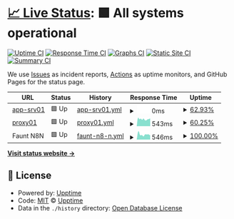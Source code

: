 # [📈 Live Status](https://faunt-status.scriptbased.cloud): <!--live status--> **🟩 All systems operational**

[![Uptime CI](https://github.com/patrickc-sb/uptime-status/workflows/Uptime%20CI/badge.svg)](https://github.com/patrickc-sb/uptime-status/actions?query=workflow%3A%22Uptime+CI%22)
[![Response Time CI](https://github.com/patrickc-sb/uptime-status/workflows/Response%20Time%20CI/badge.svg)](https://github.com/patrickc-sb/uptime-status/actions?query=workflow%3A%22Response+Time+CI%22)
[![Graphs CI](https://github.com/patrickc-sb/uptime-status/workflows/Graphs%20CI/badge.svg)](https://github.com/patrickc-sb/uptime-status/actions?query=workflow%3A%22Graphs+CI%22)
[![Static Site CI](https://github.com/patrickc-sb/uptime-status/workflows/Static%20Site%20CI/badge.svg)](https://github.com/patrickc-sb/uptime-status/actions?query=workflow%3A%22Static+Site+CI%22)
[![Summary CI](https://github.com/patrickc-sb/uptime-status/workflows/Summary%20CI/badge.svg)](https://github.com/patrickc-sb/uptime-status/actions?query=workflow%3A%22Summary+CI%22)

  We use [Issues](https://github.com/patrickc-sb/uptime-status/issues) as incident reports, [Actions](https://github.com/patrickc-sb/uptime-status/actions) as uptime monitors, and GitHub Pages for the status page.

<!--start: status pages-->
<!-- This summary is generated by Upptime (https://github.com/upptime/upptime) -->
<!-- Do not edit this manually, your changes will be overwritten -->
<!-- prettier-ignore -->
| URL | Status | History | Response Time | Uptime |
| --- | ------ | ------- | ------------- | ------ |
| <img alt="" src="https://favicons.githubusercontent.com/null" height="13"> [app-srv01](116.203.202.135) | 🟩 Up | [app-srv01.yml](https://github.com/patrickc-sb/uptime-status/commits/HEAD/history/app-srv01.yml) | <details><summary><img alt="Response time graph" src="./graphs/app-srv01/response-time-week.png" height="20"> 0ms</summary><br><a href="https://faunt-status.scriptbased.cloud/history/app-srv01"><img alt="Response time 0" src="https://img.shields.io/endpoint?url=https%3A%2F%2Fraw.githubusercontent.com%2Fpatrickc-sb%2Fuptime-status%2FHEAD%2Fapi%2Fapp-srv01%2Fresponse-time.json"></a><br><a href="https://faunt-status.scriptbased.cloud/history/app-srv01"><img alt="24-hour response time 0" src="https://img.shields.io/endpoint?url=https%3A%2F%2Fraw.githubusercontent.com%2Fpatrickc-sb%2Fuptime-status%2FHEAD%2Fapi%2Fapp-srv01%2Fresponse-time-day.json"></a><br><a href="https://faunt-status.scriptbased.cloud/history/app-srv01"><img alt="7-day response time 0" src="https://img.shields.io/endpoint?url=https%3A%2F%2Fraw.githubusercontent.com%2Fpatrickc-sb%2Fuptime-status%2FHEAD%2Fapi%2Fapp-srv01%2Fresponse-time-week.json"></a><br><a href="https://faunt-status.scriptbased.cloud/history/app-srv01"><img alt="30-day response time 0" src="https://img.shields.io/endpoint?url=https%3A%2F%2Fraw.githubusercontent.com%2Fpatrickc-sb%2Fuptime-status%2FHEAD%2Fapi%2Fapp-srv01%2Fresponse-time-month.json"></a><br><a href="https://faunt-status.scriptbased.cloud/history/app-srv01"><img alt="1-year response time 0" src="https://img.shields.io/endpoint?url=https%3A%2F%2Fraw.githubusercontent.com%2Fpatrickc-sb%2Fuptime-status%2FHEAD%2Fapi%2Fapp-srv01%2Fresponse-time-year.json"></a></details> | <details><summary><a href="https://faunt-status.scriptbased.cloud/history/app-srv01">62.93%</a></summary><a href="https://faunt-status.scriptbased.cloud/history/app-srv01"><img alt="All-time uptime 62.93%" src="https://img.shields.io/endpoint?url=https%3A%2F%2Fraw.githubusercontent.com%2Fpatrickc-sb%2Fuptime-status%2FHEAD%2Fapi%2Fapp-srv01%2Fuptime.json"></a><br><a href="https://faunt-status.scriptbased.cloud/history/app-srv01"><img alt="24-hour uptime 62.93%" src="https://img.shields.io/endpoint?url=https%3A%2F%2Fraw.githubusercontent.com%2Fpatrickc-sb%2Fuptime-status%2FHEAD%2Fapi%2Fapp-srv01%2Fuptime-day.json"></a><br><a href="https://faunt-status.scriptbased.cloud/history/app-srv01"><img alt="7-day uptime 62.93%" src="https://img.shields.io/endpoint?url=https%3A%2F%2Fraw.githubusercontent.com%2Fpatrickc-sb%2Fuptime-status%2FHEAD%2Fapi%2Fapp-srv01%2Fuptime-week.json"></a><br><a href="https://faunt-status.scriptbased.cloud/history/app-srv01"><img alt="30-day uptime 62.93%" src="https://img.shields.io/endpoint?url=https%3A%2F%2Fraw.githubusercontent.com%2Fpatrickc-sb%2Fuptime-status%2FHEAD%2Fapi%2Fapp-srv01%2Fuptime-month.json"></a><br><a href="https://faunt-status.scriptbased.cloud/history/app-srv01"><img alt="1-year uptime 62.93%" src="https://img.shields.io/endpoint?url=https%3A%2F%2Fraw.githubusercontent.com%2Fpatrickc-sb%2Fuptime-status%2FHEAD%2Fapi%2Fapp-srv01%2Fuptime-year.json"></a></details>
| <img alt="" src="https://favicons.githubusercontent.com/proxy01.scriptbased.cloud" height="13"> [proxy01](https://proxy01.scriptbased.cloud) | 🟩 Up | [proxy01.yml](https://github.com/patrickc-sb/uptime-status/commits/HEAD/history/proxy01.yml) | <details><summary><img alt="Response time graph" src="./graphs/proxy01/response-time-week.png" height="20"> 543ms</summary><br><a href="https://faunt-status.scriptbased.cloud/history/proxy01"><img alt="Response time 543" src="https://img.shields.io/endpoint?url=https%3A%2F%2Fraw.githubusercontent.com%2Fpatrickc-sb%2Fuptime-status%2FHEAD%2Fapi%2Fproxy01%2Fresponse-time.json"></a><br><a href="https://faunt-status.scriptbased.cloud/history/proxy01"><img alt="24-hour response time 543" src="https://img.shields.io/endpoint?url=https%3A%2F%2Fraw.githubusercontent.com%2Fpatrickc-sb%2Fuptime-status%2FHEAD%2Fapi%2Fproxy01%2Fresponse-time-day.json"></a><br><a href="https://faunt-status.scriptbased.cloud/history/proxy01"><img alt="7-day response time 543" src="https://img.shields.io/endpoint?url=https%3A%2F%2Fraw.githubusercontent.com%2Fpatrickc-sb%2Fuptime-status%2FHEAD%2Fapi%2Fproxy01%2Fresponse-time-week.json"></a><br><a href="https://faunt-status.scriptbased.cloud/history/proxy01"><img alt="30-day response time 543" src="https://img.shields.io/endpoint?url=https%3A%2F%2Fraw.githubusercontent.com%2Fpatrickc-sb%2Fuptime-status%2FHEAD%2Fapi%2Fproxy01%2Fresponse-time-month.json"></a><br><a href="https://faunt-status.scriptbased.cloud/history/proxy01"><img alt="1-year response time 543" src="https://img.shields.io/endpoint?url=https%3A%2F%2Fraw.githubusercontent.com%2Fpatrickc-sb%2Fuptime-status%2FHEAD%2Fapi%2Fproxy01%2Fresponse-time-year.json"></a></details> | <details><summary><a href="https://faunt-status.scriptbased.cloud/history/proxy01">60.25%</a></summary><a href="https://faunt-status.scriptbased.cloud/history/proxy01"><img alt="All-time uptime 60.25%" src="https://img.shields.io/endpoint?url=https%3A%2F%2Fraw.githubusercontent.com%2Fpatrickc-sb%2Fuptime-status%2FHEAD%2Fapi%2Fproxy01%2Fuptime.json"></a><br><a href="https://faunt-status.scriptbased.cloud/history/proxy01"><img alt="24-hour uptime 60.25%" src="https://img.shields.io/endpoint?url=https%3A%2F%2Fraw.githubusercontent.com%2Fpatrickc-sb%2Fuptime-status%2FHEAD%2Fapi%2Fproxy01%2Fuptime-day.json"></a><br><a href="https://faunt-status.scriptbased.cloud/history/proxy01"><img alt="7-day uptime 60.25%" src="https://img.shields.io/endpoint?url=https%3A%2F%2Fraw.githubusercontent.com%2Fpatrickc-sb%2Fuptime-status%2FHEAD%2Fapi%2Fproxy01%2Fuptime-week.json"></a><br><a href="https://faunt-status.scriptbased.cloud/history/proxy01"><img alt="30-day uptime 60.25%" src="https://img.shields.io/endpoint?url=https%3A%2F%2Fraw.githubusercontent.com%2Fpatrickc-sb%2Fuptime-status%2FHEAD%2Fapi%2Fproxy01%2Fuptime-month.json"></a><br><a href="https://faunt-status.scriptbased.cloud/history/proxy01"><img alt="1-year uptime 60.25%" src="https://img.shields.io/endpoint?url=https%3A%2F%2Fraw.githubusercontent.com%2Fpatrickc-sb%2Fuptime-status%2FHEAD%2Fapi%2Fproxy01%2Fuptime-year.json"></a></details>
| <img alt="" src="https://favicons.githubusercontent.com/null" height="13"> Faunt N8N | 🟩 Up | [faunt-n8-n.yml](https://github.com/patrickc-sb/uptime-status/commits/HEAD/history/faunt-n8-n.yml) | <details><summary><img alt="Response time graph" src="./graphs/faunt-n8-n/response-time-week.png" height="20"> 546ms</summary><br><a href="https://faunt-status.scriptbased.cloud/history/faunt-n8-n"><img alt="Response time 546" src="https://img.shields.io/endpoint?url=https%3A%2F%2Fraw.githubusercontent.com%2Fpatrickc-sb%2Fuptime-status%2FHEAD%2Fapi%2Ffaunt-n8-n%2Fresponse-time.json"></a><br><a href="https://faunt-status.scriptbased.cloud/history/faunt-n8-n"><img alt="24-hour response time 546" src="https://img.shields.io/endpoint?url=https%3A%2F%2Fraw.githubusercontent.com%2Fpatrickc-sb%2Fuptime-status%2FHEAD%2Fapi%2Ffaunt-n8-n%2Fresponse-time-day.json"></a><br><a href="https://faunt-status.scriptbased.cloud/history/faunt-n8-n"><img alt="7-day response time 546" src="https://img.shields.io/endpoint?url=https%3A%2F%2Fraw.githubusercontent.com%2Fpatrickc-sb%2Fuptime-status%2FHEAD%2Fapi%2Ffaunt-n8-n%2Fresponse-time-week.json"></a><br><a href="https://faunt-status.scriptbased.cloud/history/faunt-n8-n"><img alt="30-day response time 546" src="https://img.shields.io/endpoint?url=https%3A%2F%2Fraw.githubusercontent.com%2Fpatrickc-sb%2Fuptime-status%2FHEAD%2Fapi%2Ffaunt-n8-n%2Fresponse-time-month.json"></a><br><a href="https://faunt-status.scriptbased.cloud/history/faunt-n8-n"><img alt="1-year response time 546" src="https://img.shields.io/endpoint?url=https%3A%2F%2Fraw.githubusercontent.com%2Fpatrickc-sb%2Fuptime-status%2FHEAD%2Fapi%2Ffaunt-n8-n%2Fresponse-time-year.json"></a></details> | <details><summary><a href="https://faunt-status.scriptbased.cloud/history/faunt-n8-n">100.00%</a></summary><a href="https://faunt-status.scriptbased.cloud/history/faunt-n8-n"><img alt="All-time uptime 100.00%" src="https://img.shields.io/endpoint?url=https%3A%2F%2Fraw.githubusercontent.com%2Fpatrickc-sb%2Fuptime-status%2FHEAD%2Fapi%2Ffaunt-n8-n%2Fuptime.json"></a><br><a href="https://faunt-status.scriptbased.cloud/history/faunt-n8-n"><img alt="24-hour uptime 100.00%" src="https://img.shields.io/endpoint?url=https%3A%2F%2Fraw.githubusercontent.com%2Fpatrickc-sb%2Fuptime-status%2FHEAD%2Fapi%2Ffaunt-n8-n%2Fuptime-day.json"></a><br><a href="https://faunt-status.scriptbased.cloud/history/faunt-n8-n"><img alt="7-day uptime 100.00%" src="https://img.shields.io/endpoint?url=https%3A%2F%2Fraw.githubusercontent.com%2Fpatrickc-sb%2Fuptime-status%2FHEAD%2Fapi%2Ffaunt-n8-n%2Fuptime-week.json"></a><br><a href="https://faunt-status.scriptbased.cloud/history/faunt-n8-n"><img alt="30-day uptime 100.00%" src="https://img.shields.io/endpoint?url=https%3A%2F%2Fraw.githubusercontent.com%2Fpatrickc-sb%2Fuptime-status%2FHEAD%2Fapi%2Ffaunt-n8-n%2Fuptime-month.json"></a><br><a href="https://faunt-status.scriptbased.cloud/history/faunt-n8-n"><img alt="1-year uptime 100.00%" src="https://img.shields.io/endpoint?url=https%3A%2F%2Fraw.githubusercontent.com%2Fpatrickc-sb%2Fuptime-status%2FHEAD%2Fapi%2Ffaunt-n8-n%2Fuptime-year.json"></a></details>

<!--end: status pages-->

[**Visit status website →**](https://faunt-status.scriptbased.cloud)

## 📄 License

- Powered by: [Upptime](https://github.com/upptime/upptime)
- Code: [MIT](./LICENSE) © [Upptime](https://upptime.js.org)
- Data in the `./history` directory: [Open Database License](https://opendatacommons.org/licenses/odbl/1-0/)
